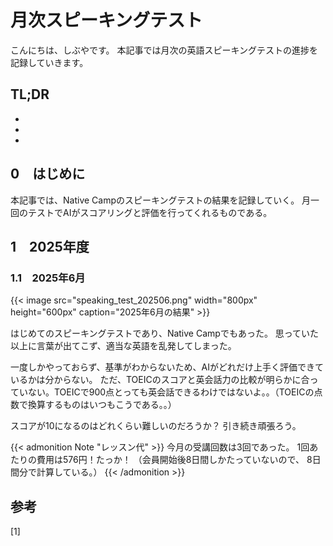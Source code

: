 # 月次スピーキングテスト


<!--
Todo:
- TLDR

-->


こんにちは、しぶやです。
本記事では月次の英語スピーキングテストの進捗を記録していきます。


## TL;DR

*
*
*

## 0　はじめに

本記事では、Native Campのスピーキングテストの結果を記録していく。
月一回のテストでAIがスコアリングと評価を行ってくれるものである。

## 1　2025年度

### 1.1　2025年6月

{{< image src="speaking_test_202506.png" width="800px" height="600px" caption="2025年6月の結果" >}}

はじめてのスピーキングテストであり、Native Campでもあった。
思っていた以上に言葉が出てこず、適当な英語を乱発してしまった。

一度しかやっておらず、基準がわからないため、AIがどれだけ上手く評価できているかは分からない。
ただ、TOEICのスコアと英会話力の比較が明らかに合っていない。TOEICで900点とっても英会話できるわけではないよ。。（TOEICの点数で換算するものはいつもこうである。。）

スコアが10になるのはどれくらい難しいのだろうか？
引き続き頑張ろう。

{{< admonition Note "レッスン代" >}}
今月の受講回数は3回であった。
1回あたりの費用は576円！たっか！
（会員開始後8日間しかたっていないので、 8日間分で計算している。）
{{< /admonition >}}



## 参考

[1] []()

